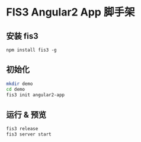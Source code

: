 # FIS3 Angular2 App 脚手架

## 安装 fis3

`npm install fis3 -g`

## 初始化

```bash
mkdir demo
cd demo
fis3 init angular2-app
```

## 运行 & 预览

```bash
fis3 release
fis3 server start
```
